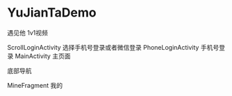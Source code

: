 # YuJianTaDemo
遇见他  1v1视频

ScrollLoginActivity  选择手机号登录或者微信登录
PhoneLoginActivity  手机号登录
MainActivity   主页面




底部导航

MineFragment  我的